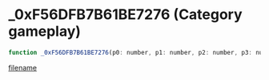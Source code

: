 # _0xF56DFB7B61BE7276 (Category gameplay)

```js
function _0xF56DFB7B61BE7276(p0: number, p1: number, p2: number, p3: number, p4: number, p5: number, p6: number, p7: number, p8: number, p9: number, p10: number, p11: number, p12: intPtr): Array
```

[filename](_0xF56DFB7B61BE7276_m.md ':include')